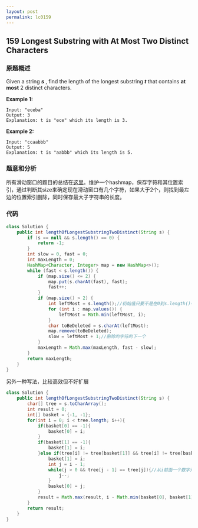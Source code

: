 ```yaml
---
layout: post
permalink: lc0159
---
```


## 159 Longest Substring with At Most Two Distinct Characters

### 原题概述

Given a string _**s**_ , find the length of the longest substring _**t**_  that contains **at most** 2 distinct characters.

**Example 1:**

```text
Input: "eceba"
Output: 3
Explanation: t is "ece" which its length is 3.
```

**Example 2:**

```text
Input: "ccaabbb"
Output: 5
Explanation: t is "aabbb" which its length is 5.
```

### 题意和分析

所有滑动窗口的题目的总结在[这里](https://leetcode.com/problems/longest-substring-with-at-most-two-distinct-characters/discuss/49708/Sliding-Window-algorithm-template-to-solve-all-the-Leetcode-substring-search-problem.)。维护一个hashmap，保存字符和其位置索引，通过判断其size来确定现在滑动窗口有几个字符，如果大于2个，则找到最左边的位置索引删除，同时保存最大子字符串的长度。

### 代码

```java
class Solution {
    public int lengthOfLongestSubstringTwoDistinct(String s) {
        if (s == null && s.length() == 0) {
            return -1;
        }
        int slow = 0, fast = 0;
        int maxLength = 0;
        HashMap<Character, Integer> map = new HashMap<>();
        while (fast < s.length()) {
            if (map.size() <= 2) {
                map.put(s.charAt(fast), fast);
                fast++;
            }
            if (map.size() > 2) {
                int leftMost = s.length();//初始值只要不是在0到s.length()-1之间就行
                for (int i : map.values()) {
                    leftMost = Math.min(leftMost, i);
                }
                char toBeDeleted = s.charAt(leftMost);
                map.remove(toBeDeleted);
                slow = leftMost + 1;//删除的字符的下一个
            }
            maxLength = Math.max(maxLength, fast - slow);
        }
        return maxLength;
    }
}
```

另外一种写法，比较高效但不好扩展

```java
class Solution {
    public int lengthOfLongestSubstringTwoDistinct(String s) {
        char[] tree = s.toCharArray();
        int result = 0;
        int[] basket = {-1, -1};
        for(int i = 0; i < tree.length; i++){
            if(basket[0] == -1){
                basket[0] = i;
            }
            if(basket[1] == -1){
                basket[1] = i;
            }else if(tree[i] != tree[basket[1]] && tree[i] != tree[basket[0]]){
                basket[1] = i;
                int j = i - 1;
                while(j > 0 && tree[j - 1] == tree[j]){//从i前面一个数字开始查找，直到找到不同的字符（因为滑动窗口最多两个字符u）
                    j--;
                }
                basket[0] = j;
            }
            result = Math.max(result, i - Math.min(basket[0], basket[1]) + 1);
        }
        return result;
    }
}
```
